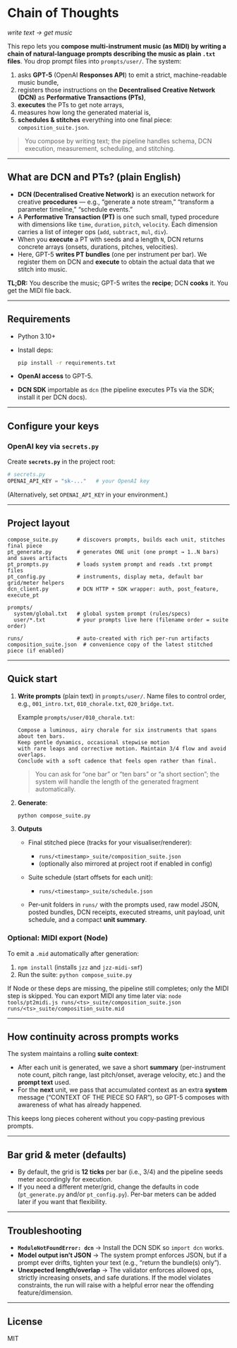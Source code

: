 # Chain of Thoughts

_write text → get music_

This repo lets you **compose multi-instrument music (as MIDI) by writing a chain of natural-language prompts describing the music as plain `.txt` files**.
You drop prompt files into `prompts/user/`. The system:

1. asks **GPT-5** (OpenAI **Responses API**) to emit a strict, machine-readable music bundle,
2. registers those instructions on the **Decentralised Creative Network (DCN)** as **Performative Transactions (PTs)**,
3. **executes** the PTs to get note arrays,
4. measures how long the generated material is,
5. **schedules & stitches** everything into one final piece: `composition_suite.json`.

> You compose by writing text; the pipeline handles schema, DCN execution, measurement, scheduling, and stitching.

---

## What are DCN and PTs? (plain English)

- **DCN (Decentralised Creative Network)** is an execution network for creative **procedures** — e.g., “generate a note stream,” “transform a parameter timeline,” “schedule events.”
- A **Performative Transaction (PT)** is one such small, typed procedure with dimensions like `time`, `duration`, `pitch`, `velocity`. Each dimension carries a list of integer ops (`add`, `subtract`, `mul`, `div`).
- When you **execute** a PT with seeds and a length `N`, DCN returns concrete arrays (onsets, durations, pitches, velocities).
- Here, GPT-5 **writes PT bundles** (one per instrument per bar). We register them on DCN and **execute** to obtain the actual data that we stitch into music.

**TL;DR:** You describe the music; GPT-5 writes the **recipe**; DCN **cooks** it. You get the MIDI file back.

---

## Requirements

- Python 3.10+
- Install deps:

  ```bash
  pip install -r requirements.txt
  ```

- **OpenAI access** to GPT-5.
- **DCN SDK** importable as `dcn` (the pipeline executes PTs via the SDK; install it per DCN docs).

---

## Configure your keys

### OpenAI key via `secrets.py`

Create **`secrets.py`** in the project root:

```python
# secrets.py
OPENAI_API_KEY = "sk-..."   # your OpenAI key
```

(Alternatively, set `OPENAI_API_KEY` in your environment.)

---

## Project layout

```
compose_suite.py      # discovers prompts, builds each unit, stitches final piece
pt_generate.py        # generates ONE unit (one prompt → 1..N bars) and saves artifacts
pt_prompts.py         # loads system prompt and reads .txt prompt files
pt_config.py          # instruments, display meta, default bar grid/meter helpers
dcn_client.py         # DCN HTTP + SDK wrapper: auth, post_feature, execute_pt

prompts/
  system/global.txt   # global system prompt (rules/specs)
  user/*.txt          # your prompts live here (filename order = suite order)

runs/                 # auto-created with rich per-run artifacts
composition_suite.json  # convenience copy of the latest stitched piece (if enabled)
```

---

## Quick start

1. **Write prompts** (plain text) in `prompts/user/`.
   Name files to control order, e.g., `001_intro.txt`, `010_chorale.txt`, `020_bridge.txt`.

   Example `prompts/user/010_chorale.txt`:

   ```
   Compose a luminous, airy chorale for six instruments that spans about ten bars.
   Keep gentle dynamics, occasional stepwise motion
   with rare leaps and corrective motion. Maintain 3/4 flow and avoid overlaps.
   Conclude with a soft cadence that feels open rather than final.
   ```

   > You can ask for “one bar” or “ten bars” or “a short section”; the system will handle the length of the generated fragment automatically.

2. **Generate**:

   ```bash
   python compose_suite.py
   ```

3. **Outputs**

   - Final stitched piece (tracks for your visualiser/renderer):

     - `runs/<timestamp>_suite/composition_suite.json`
     - (optionally also mirrored at project root if enabled in config)

   - Suite schedule (start offsets for each unit):

     - `runs/<timestamp>_suite/schedule.json`

   - Per-unit folders in `runs/` with the prompts used, raw model JSON, posted bundles, DCN receipts, executed streams, unit payload, unit schedule, and a compact **unit summary**.

### Optional: MIDI export (Node)

To emit a `.mid` automatically after generation:

1. `npm install` (installs `jzz` and `jzz-midi-smf`)
2. Run the suite: `python compose_suite.py`

If Node or these deps are missing, the pipeline still completes; only the MIDI step is skipped.
You can export MIDI any time later via:
`node tools/pt2midi.js runs/<ts>_suite/composition_suite.json runs/<ts>_suite/composition_suite.mid`

---

## How continuity across prompts works

The system maintains a rolling **suite context**:

- After each unit is generated, we save a short **summary** (per-instrument note count, pitch range, last pitch/onset, average velocity, etc.) and the **prompt text** used.
- For the **next** unit, we pass that accumulated context as an extra **system** message (“CONTEXT OF THE PIECE SO FAR”), so GPT-5 composes with awareness of what has already happened.

This keeps long pieces coherent without you copy-pasting previous prompts.

---

## Bar grid & meter (defaults)

- By default, the grid is **12 ticks** per bar (i.e., 3/4) and the pipeline seeds meter accordingly for execution.
- If you need a different meter/grid, change the defaults in code (`pt_generate.py` and/or `pt_config.py`). Per-bar meters can be added later if you want that flexibility.

---

## Troubleshooting

- **`ModuleNotFoundError: dcn`** → Install the DCN SDK so `import dcn` works.
- **Model output isn’t JSON** → The system prompt enforces JSON, but if a prompt ever drifts, tighten your text (e.g., “return the bundle(s) only”).
- **Unexpected length/overlap** → The validator enforces allowed ops, strictly increasing onsets, and safe durations. If the model violates constraints, the run will raise with a helpful error near the offending feature/dimension.

---

## License

MIT
